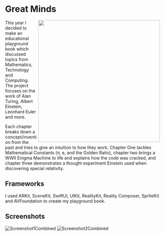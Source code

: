 # Great Minds

<img align="right" src="https://user-images.githubusercontent.com/15036099/115303885-2123f580-a15c-11eb-8698-91a6be22fc71.png" width="396"/>

This year I decided to make an educational playground book which discussed topics from Mathematics, Technology and Computing. The project focuses on the work of Alan Turing, Albert Einstein, Leonhard Euler and more.

Each chapter breaks down a concept/invention from the past and tries to give an intuition to how they work. Chapter One tackles Mathematical Constants (π, e, and the Golden Ratio), chapter two brings a WWII Enigma Machine to life and explains how the code was cracked, and chapter three demonstrates a thought experiment Einstein used when discovering special relativity.

## Frameworks

I used ARKit, SceneKit, SwiftUI, UIKit, RealityKit, Reality Composer, SpriteKit and AVFoundation to create my playground book.

## Screenshots

![Screenshot1Combined](https://user-images.githubusercontent.com/15036099/115304812-511fc880-a15d-11eb-9950-2d3391375272.png)
![Screenshot2Combined](https://user-images.githubusercontent.com/15036099/115304835-57ae4000-a15d-11eb-9fce-17747e96effd.png)
